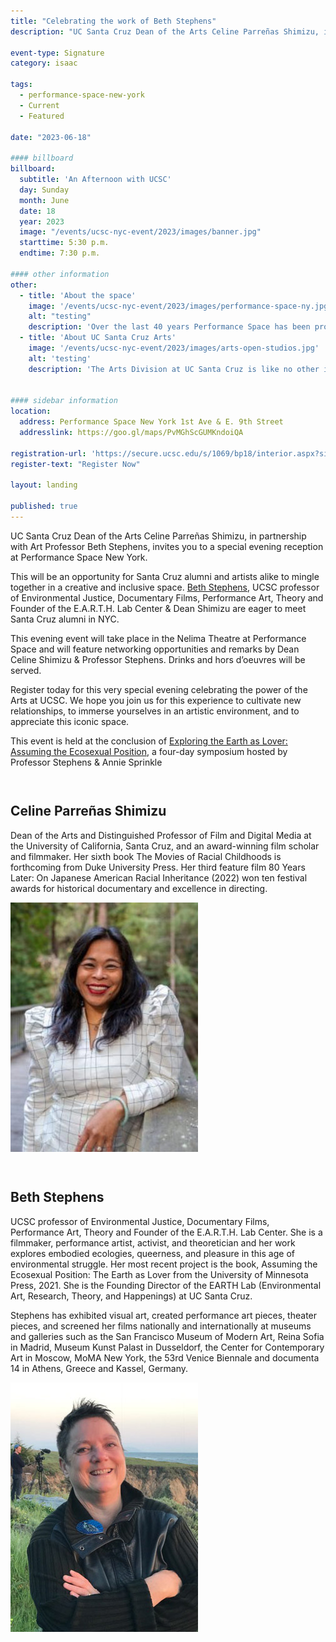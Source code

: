```yaml
---
title: "Celebrating the work of Beth Stephens"
description: "UC Santa Cruz Dean of the Arts Celine Parreñas Shimizu, in partnership with Art Professor Beth Stephens, invites you to a special evening reception at Performance Space New York."

event-type: Signature
category: isaac

tags:
  - performance-space-new-york
  - Current
  - Featured

date: "2023-06-18"

#### billboard
billboard:
  subtitle: 'An Afternoon with UCSC'
  day: Sunday
  month: June
  date: 18
  year: 2023
  image: "/events/ucsc-nyc-event/2023/images/banner.jpg"
  starttime: 5:30 p.m.
  endtime: 7:30 p.m.

#### other information
other:
  - title: 'About the space'
    image: '/events/ucsc-nyc-event/2023/images/performance-space-ny.jpg'
    alt: "testing"
    description: 'Over the last 40 years Performance Space has been propelling cultural, theoretical, and political discourse forward. Futurity and world-building connect the interdisciplinary works presented here—works that have dissolved the borders of performance art, dance, theater, music, visual art, poetry and prose, ritual, night life, food, film, and technology, shattering artistic and social norms alike. Performance Space is one of the birthplaces of contemporary performance as it is known today. – <em>performancespacenewyork.org</em>'
  - title: 'About UC Santa Cruz Arts'
    image: '/events/ucsc-nyc-event/2023/images/arts-open-studios.jpg'
    alt: 'testing'
    description: 'The Arts Division at UC Santa Cruz is like no other in California. At UCSC, the Arts Division is home to students, faculty and staff who work towards transforming the world through the power of artistic production and the critical, historical and analytic study of the arts. We are creating new knowledge that impacts the world through innovation that is inclusive and excellence that is equitable. Visit <a href="https://arts.ucsc.edu/">arts.ucsc.edu</a> to learn more about the Arts at UC Santa Cruz.'


#### sidebar information
location:
  address: Performance Space New York 1st Ave & E. 9th Street
  addresslink: https://goo.gl/maps/PvMGhScGUMKndoiQA

registration-url: 'https://secure.ucsc.edu/s/1069/bp18/interior.aspx?sid=1069&gid=1001&pgid=4605&cid=10463'
register-text: "Register Now"

layout: landing

published: true
---
```


UC Santa Cruz Dean of the Arts Celine Parreñas Shimizu, in partnership with Art Professor Beth Stephens, invites you to a special evening reception at Performance Space New York. 

This will be an opportunity for Santa Cruz alumni and artists alike to mingle together in a creative and inclusive space. [Beth Stephens](https://art.ucsc.edu/people/elizabeth-stephens), UCSC professor of Environmental Justice, Documentary Films, Performance Art, Theory and Founder of the E.A.R.T.H. Lab Center & Dean Shimizu are eager to meet Santa Cruz alumni in NYC. 
 
This evening event will take place in the Nelima Theatre at Performance Space and will feature networking opportunities and remarks by Dean Celine Shimizu & Professor Stephens. Drinks and hors d’oeuvres will be served.

Register today for this very special evening celebrating the power of the Arts at UCSC. We hope you join us for this experience to cultivate new relationships, to immerse yourselves in an artistic environment, and to appreciate this iconic space.

This event is held at the conclusion of [Exploring the Earth as Lover: Assuming the Ecosexual Position](https://performancespacenewyork.org/shows/exploring-the-earth-as-lover/), a four-day symposium hosted by Professor Stephens & Annie Sprinkle


<div class="component-wrapper">  
  <section class="profile-w-media left">
    <div class="grid-container large">
      <div class="profile">
        <div class="inner wave-pattern pink">
          <div class="content">
              <h2 class="underline">Celine Parreñas Shimizu</h2>
              <p>
                Dean of the Arts and Distinguished Professor of Film and Digital Media at the University of California, Santa Cruz, and an award-winning film scholar and filmmaker. Her sixth book The Movies of Racial Childhoods is forthcoming from Duke University Press. Her third feature film 80 Years Later: On Japanese American Racial Inheritance (2022) won ten festival awards for historical documentary and excellence in directing.
              </p>
          </div>
          <div class="media">
            <div class="image">
              <img class="profile-image" src="images/celine.jpg" alt="Celine Parreñas Shimizu">
            </div>    
          </div>
        </div>
      </div>
    </div>
  </section>
</div> 
<div class="component-wrapper">  
  <section class="profile-w-media left">
    <div class="grid-container large">
      <div class="profile">
        <div class="inner wave-pattern pink">
          <div class="content">
              <h2 class="underline">Beth Stephens</h2>
              <p>UCSC professor of Environmental Justice, Documentary Films, Performance Art, Theory and Founder of the E.A.R.T.H. Lab Center. She is a filmmaker, performance artist, activist, and theoretician and her work explores embodied ecologies, queerness, and pleasure in this age of environmental struggle. Her most recent project is the book, Assuming the Ecosexual Position: The Earth as Lover from the University of Minnesota Press, 2021. She is the Founding Director of the EARTH Lab (Environmental Art, Research, Theory, and Happenings) at UC Santa Cruz.</p>
                <p>Stephens has exhibited visual art, created performance art pieces, theater pieces, and screened her films nationally and internationally at museums and galleries such as the San Francisco Museum of Modern Art, Reina Sofia in Madrid, Museum Kunst Palast in Dusseldorf, the Center for Contemporary Art in Moscow, MoMA New York, the 53rd Venice Biennale and documenta 14 in Athens, Greece and Kassel, Germany.</p>
          </div>
          <div class="media">
            <div class="image">
              <img class="profile-image" src="images/elizabeth-stephens.jpg" alt="Beth Stephens">
            </div>    
          </div>
        </div>
      </div>
    </div>
  </section>
</div> 

<style>
  .profile-w-media {
    padding: 1em 0 !important;
  }

  .content-left {
    padding: 0 !important;
  }
</style>




